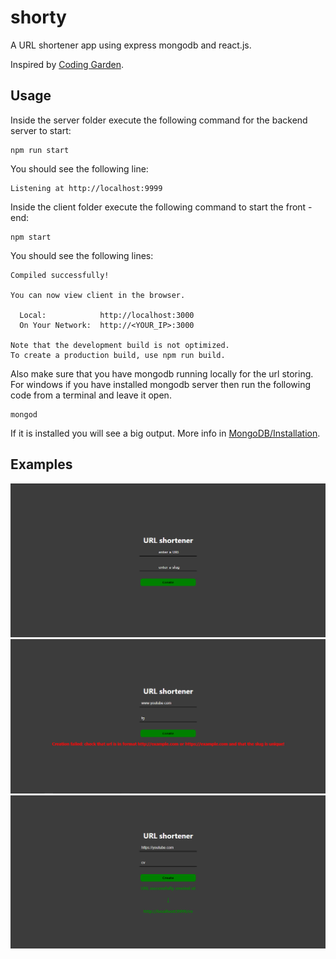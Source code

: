# shorty

A URL shortener app using express mongodb and react.js.

Inspired by [Coding Garden](https://www.youtube.com/watch?v=gq5yubc1u18).

## Usage

Inside the server folder execute the following command for the backend server to start:
```
npm run start
```

You should see the following line:

```
Listening at http://localhost:9999
```

Inside the client folder execute the following command to start the front - end:

```
npm start
```
You should see the following lines:

```
Compiled successfully!

You can now view client in the browser.

  Local:            http://localhost:3000
  On Your Network:  http://<YOUR_IP>:3000

Note that the development build is not optimized.
To create a production build, use npm run build.
```

Also make sure that you have mongodb running locally for the url storing. For windows if you have installed
mongodb server then run the following code from a terminal and leave it open.

```
mongod
```

If it is installed you will see a big output. More info in [MongoDB/Installation](https://docs.mongodb.com/manual/tutorial/install-mongodb-on-windows/).

## Examples

<p align="center">
  <img src="examples/ex1.png" /> 
  <img src="examples/ex2.png" /> 
  <img src="examples/ex3.png" /> 
</p>
